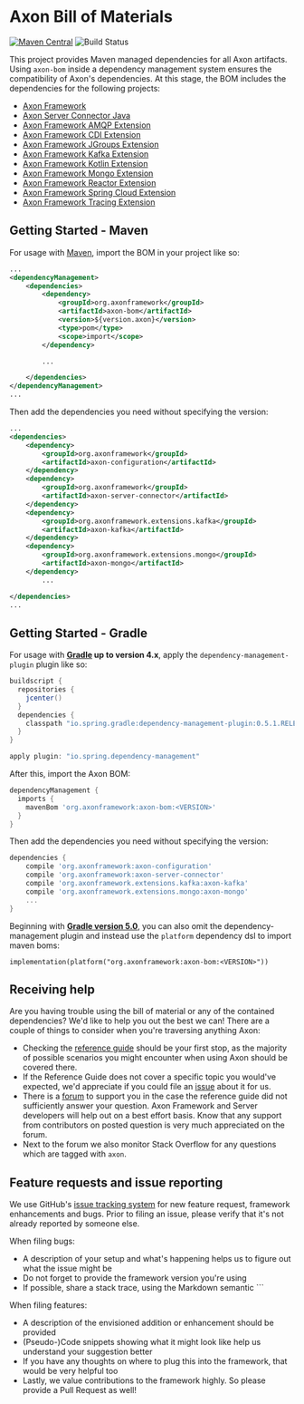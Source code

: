 # Axon Bill of Materials
[![Maven Central](https://maven-badges.herokuapp.com/maven-central/org.axonframework/axon-bom/badge.svg)](https://maven-badges.herokuapp.com/maven-central/org.axonframework/axon-bom)
![Build Status](https://github.com/AxonFramework/axon-bom/actions/workflows/maven.yml/badge.svg?branch=master)

This project provides Maven managed dependencies for all Axon artifacts.
Using `axon-bom` inside a dependency management system ensures the compatibility of Axon's dependencies.
At this stage, the BOM includes the dependencies for the following projects:

* [Axon Framework](https://github.com/AxonFramework/AxonFramework)
* [Axon Server Connector Java](https://github.com/AxonIQ/axonserver-connector-java)
* [Axon Framework AMQP Extension](https://github.com/AxonFramework/extension-amqp)
* [Axon Framework CDI Extension](https://github.com/AxonFramework/extension-cdi)
* [Axon Framework JGroups Extension](https://github.com/AxonFramework/extension-jgroups)
* [Axon Framework Kafka Extension](https://github.com/AxonFramework/extension-kafka)
* [Axon Framework Kotlin Extension](https://github.com/AxonFramework/extension-kotlin)
* [Axon Framework Mongo Extension](https://github.com/AxonFramework/extension-mongo)
* [Axon Framework Reactor Extension](https://github.com/AxonFramework/extension-reactor)
* [Axon Framework Spring Cloud Extension](https://github.com/AxonFramework/extension-springcloud)
* [Axon Framework Tracing Extension](https://github.com/AxonFramework/extension-tracing)

## Getting Started - Maven

For usage with [Maven](https://maven.apache.org/), import the BOM in your project like so:

```xml
...
<dependencyManagement>
    <dependencies>
        <dependency>
            <groupId>org.axonframework</groupId>
            <artifactId>axon-bom</artifactId>
            <version>${version.axon}</version>
            <type>pom</type>
            <scope>import</scope>
        </dependency>

        ...

    </dependencies>
</dependencyManagement>
...
```

Then add the dependencies you need without specifying the version:

```xml
...
<dependencies>
    <dependency>
        <groupId>org.axonframework</groupId>
        <artifactId>axon-configuration</artifactId>
    </dependency>
    <dependency>
        <groupId>org.axonframework</groupId>
        <artifactId>axon-server-connector</artifactId>
    </dependency>
    <dependency>
        <groupId>org.axonframework.extensions.kafka</groupId>
        <artifactId>axon-kafka</artifactId>
    </dependency>
    <dependency>
        <groupId>org.axonframework.extensions.mongo</groupId>
        <artifactId>axon-mongo</artifactId>
    </dependency>
        ...

</dependencies>
...
```

## Getting Started - Gradle

For usage with **[Gradle](https://gradle.org/) up to version 4.x**, apply the `dependency-management-plugin` plugin like so:

```groovy
buildscript {
  repositories {
    jcenter()
  }
  dependencies {
    classpath "io.spring.gradle:dependency-management-plugin:0.5.1.RELEASE"
  }
}

apply plugin: "io.spring.dependency-management"
```

After this, import the Axon BOM:

```groovy
dependencyManagement {
  imports {
    mavenBom 'org.axonframework:axon-bom:<VERSION>'
  }
}
```

Then add the dependencies you need without specifying the version:

```groovy
dependencies {
    compile 'org.axonframework:axon-configuration'
    compile 'org.axonframework:axon-server-connector'
    compile 'org.axonframework.extensions.kafka:axon-kafka'
    compile 'org.axonframework.extensions.mongo:axon-mongo'
    ...
}
```

Beginning with **[Gradle version 5.0](https://docs.gradle.org/5.0/userguide/managing_transitive_dependencies.html#sec:bom_import)**, you can also omit the dependency-management plugin and instead use the `platform` dependency dsl to import maven boms:

```
implementation(platform("org.axonframework:axon-bom:<VERSION>"))
```

## Receiving help

Are you having trouble using the bill of material or any of the contained dependencies?
We'd like to help you out the best we can!
There are a couple of things to consider when you're traversing anything Axon:

* Checking the [reference guide](https://docs.axoniq.io) should be your first stop,
  as the majority of possible scenarios you might encounter when using Axon should be covered there.
* If the Reference Guide does not cover a specific topic you would've expected,
  we'd appreciate if you could file an [issue](https://github.com/AxonIQ/reference-guide/issues) about it for us.
* There is a [forum](https://discuss.axoniq.io/) to support you in the case the reference guide did not sufficiently answer your question.
  Axon Framework and Server developers will help out on a best effort basis.
  Know that any support from contributors on posted question is very much appreciated on the forum.
* Next to the forum we also monitor Stack Overflow for any questions which are tagged with `axon`.

## Feature requests and issue reporting

We use GitHub's [issue tracking system](https://github.com/AxonFramework/axon-bom/issues) for new feature request,
framework enhancements and bugs.
Prior to filing an issue, please verify that it's not already reported by someone else.

When filing bugs:
* A description of your setup and what's happening helps us to figure out what the issue might be
* Do not forget to provide the framework version you're using
* If possible, share a stack trace, using the Markdown semantic ```

When filing features:
* A description of the envisioned addition or enhancement should be provided
* (Pseudo-)Code snippets showing what it might look like help us understand your suggestion better
* If you have any thoughts on where to plug this into the framework, that would be very helpful too
* Lastly, we value contributions to the framework highly. So please provide a Pull Request as well!
